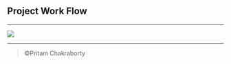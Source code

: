 
## Project Work Flow
---

[![](https://mermaid.ink/img/eyJjb2RlIjoiZ3JhcGggVERcbkFbRGVjaWRlZCBQcm9qZWN0IDxicj4gVG9waWNdIC0tPiBCKENvbGxlY3RlZCBTdHVkeSBNZXRlcmlhbHMgPGJyPiBmcm9tIEludGVybmV0KVxuQiAtLT4gQyhTdHVkaWVkIE5ldXJhbCBOZXR3b3JrIDxicj4gQW5kIDxicj4gQ29udm9sdXRpb25hbCBOZXVyYWwgTmV0d29yayApXG5DLS0-RShDaG9vc2VuIDxicj4gSW1wbGVtZW50YXRpb24gTGFuZ3VhZ2UgPGJyPiBhbmQgPGJyPiByZWxhdGVkIGxpYnJhcmllcylcbkIgLS0-IEQoUmVzZWFyY2hlZCBhYm91dCByZXF1aWVyZWQgPGJyPiBIYXJkd2FyZSBhbmQgU29mdHdhcmUpXG5FLS0-RltDaG9vc2VuIEdvb2dsZSBjb2xhYiA8YnI-IGFzIGltcGxlbWVudGlvbiBwbGF0Zm9ybSA8YnI-IGFuZCA8YnI-IEdQVSBhcyBNYWluIEhhcmR3YXJlIENvbXBvbmVudCA8YnI-IGFuZCA8YnI-IFB5dGhvbiBhcyBpbXBsZW1lbnRldGlvbiBMYW5ndWFnZSA8YnI-IE1haW4gRnJhbXdvcmsgOiBLZXJhc11cbkQtLT5FXG5GLS0-IEcoKENvbGxlY3RlZCBEYXRhc2V0KSlcbkctLT5wcmVwcm9jZXNzUGFydFtQcmVwcm9jZXNzZWQgdGhlIGNvbGxlY3RlZCBJbWFnZXMgPGJyPiBhbmQgPGJyPiBHZW5lcmF0ZWQgQXVnbm1lbnRlZCBpbWFnZXMgZm9yIHRyYWlubmluZyBwdXJwb3NlXVxucHJlcHJvY2Vzc1BhcnQgLS0-IE1vZGVsKChcIkRlc2lnbmVkIG91ciBPd24gTW9kZWwgXCIpKVxuTW9kZWwgLS0-IHRyYWluW1RyYWluZWQgb3VyIG1vZGVsXVxudHJhaW4gLS0-IGV2YWx1YXRlW0V2YWx1YXRlZCBvbiB1bmtub3duIHRlc3Qgc2V0c11cbmV2YWx1YXRlLS0-RGVjaXNpb257Q2hlY2tlZCB0aGUgbW9kZWwgYWNjdXJhY3kgfVxuRGVjaXNpb24tLT58UmVidWlsdCBOZXcgIE1vZGVsIDxicj5mb3IgYmV0dGVyIEFjY3VyYWN5fCBNb2RlbFxuRGVjaXNpb24tLT58R290IGEgc2F0aXNmaWFibGUgYWNjdXJhY3kgfCBDb250YWN0R3VpZGUoUmVwb3J0ZWQgdG8gT3VyIFByb2plY3QgR3VpZGUpXG5Db250YWN0R3VpZGUtLT5HVUlbTWFkZSBUaGUgR1VJIGFuZCBDT05ORUNURUQgSVQgd2l0aCB0aGUgbW9kZWwgPGJyPiB0byA8YnI-IG1ha2UgUFJFRElDVElPTiBvbiB0aGUgVXBsb2FkZWQgaW1hZ2VdXG5HVUktLT4gRGVwbG95KERlcGxveWVkIEFuZCB0ZXN0ZWQgdGhlIHByb2plY3Qgb24gc2VydmVyKVxuRGVwbG95LS0-RW5kW2ZhOmZhLXNtaWxlLW8gRG9uZV1cbiIsIm1lcm1haWQiOnsidGhlbWUiOiJkZWZhdWx0In0sInVwZGF0ZUVkaXRvciI6ZmFsc2V9)](https://mermaid-js.github.io/mermaid-live-editor/#/edit/eyJjb2RlIjoiZ3JhcGggVERcbkFbRGVjaWRlZCBQcm9qZWN0IDxicj4gVG9waWNdIC0tPiBCKENvbGxlY3RlZCBTdHVkeSBNZXRlcmlhbHMgPGJyPiBmcm9tIEludGVybmV0KVxuQiAtLT4gQyhTdHVkaWVkIE5ldXJhbCBOZXR3b3JrIDxicj4gQW5kIDxicj4gQ29udm9sdXRpb25hbCBOZXVyYWwgTmV0d29yayApXG5DLS0-RShDaG9vc2VuIDxicj4gSW1wbGVtZW50YXRpb24gTGFuZ3VhZ2UgPGJyPiBhbmQgPGJyPiByZWxhdGVkIGxpYnJhcmllcylcbkIgLS0-IEQoUmVzZWFyY2hlZCBhYm91dCByZXF1aWVyZWQgPGJyPiBIYXJkd2FyZSBhbmQgU29mdHdhcmUpXG5FLS0-RltDaG9vc2VuIEdvb2dsZSBjb2xhYiA8YnI-IGFzIGltcGxlbWVudGlvbiBwbGF0Zm9ybSA8YnI-IGFuZCA8YnI-IEdQVSBhcyBNYWluIEhhcmR3YXJlIENvbXBvbmVudCA8YnI-IGFuZCA8YnI-IFB5dGhvbiBhcyBpbXBsZW1lbnRldGlvbiBMYW5ndWFnZSA8YnI-IE1haW4gRnJhbXdvcmsgOiBLZXJhc11cbkQtLT5FXG5GLS0-IEcoKENvbGxlY3RlZCBEYXRhc2V0KSlcbkctLT5wcmVwcm9jZXNzUGFydFtQcmVwcm9jZXNzZWQgdGhlIGNvbGxlY3RlZCBJbWFnZXMgPGJyPiBhbmQgPGJyPiBHZW5lcmF0ZWQgQXVnbm1lbnRlZCBpbWFnZXMgZm9yIHRyYWlubmluZyBwdXJwb3NlXVxucHJlcHJvY2Vzc1BhcnQgLS0-IE1vZGVsKChcIkRlc2lnbmVkIG91ciBPd24gTW9kZWwgXCIpKVxuTW9kZWwgLS0-IHRyYWluW1RyYWluZWQgb3VyIG1vZGVsXVxudHJhaW4gLS0-IGV2YWx1YXRlW0V2YWx1YXRlZCBvbiB1bmtub3duIHRlc3Qgc2V0c11cbmV2YWx1YXRlLS0-RGVjaXNpb257Q2hlY2tlZCB0aGUgbW9kZWwgYWNjdXJhY3kgfVxuRGVjaXNpb24tLT58UmVidWlsdCBOZXcgIE1vZGVsIDxicj5mb3IgYmV0dGVyIEFjY3VyYWN5fCBNb2RlbFxuRGVjaXNpb24tLT58R290IGEgc2F0aXNmaWFibGUgYWNjdXJhY3kgfCBDb250YWN0R3VpZGUoUmVwb3J0ZWQgdG8gT3VyIFByb2plY3QgR3VpZGUpXG5Db250YWN0R3VpZGUtLT5HVUlbTWFkZSBUaGUgR1VJIGFuZCBDT05ORUNURUQgSVQgd2l0aCB0aGUgbW9kZWwgPGJyPiB0byA8YnI-IG1ha2UgUFJFRElDVElPTiBvbiB0aGUgVXBsb2FkZWQgaW1hZ2VdXG5HVUktLT4gRGVwbG95KERlcGxveWVkIEFuZCB0ZXN0ZWQgdGhlIHByb2plY3Qgb24gc2VydmVyKVxuRGVwbG95LS0-RW5kW2ZhOmZhLXNtaWxlLW8gRG9uZV1cbiIsIm1lcm1haWQiOnsidGhlbWUiOiJkZWZhdWx0In0sInVwZGF0ZUVkaXRvciI6ZmFsc2V9)

---
> &copy;Pritam Chakraborty
